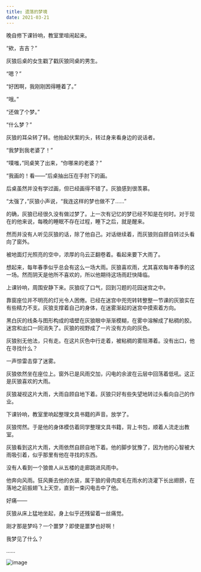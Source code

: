```yaml
---
title: 遗落的梦境
date: 2021-03-21
---
```


晚自修下课铃响，教室里喧闹起来。

“欸，吉吉？”

灰狼后桌的女生戳了戳灰狼同桌的男生。

<!-- more -->

“嗯？”

“好困啊，我刚刚困得睡着了。”

“哦。”

“还做了个梦。”

“什么梦？”

灰狼的耳朵转了转。他抬起伏案的头，转过身来看身边的说话者。

“我梦到我老婆了！”

“噗嗤，”同桌笑了出来，“你哪来的老婆？”

“我画的！看——”后桌抽出压在手肘下的画。

后桌虽然并没有学过画，但已经画得不错了。灰狼感到很羡慕。

“太强了，”灰狼小声说，“我连这样的梦也做不了……”

的确，灰狼已经很久没有做过梦了。上一次有记忆的梦已经不知是在何时。对于现在的他来说，每晚的睡眠不存在过程，睡下之后，就是醒来。

然而并没有人听见灰狼的话，除了他自己。对话继续着，而灰狼则自顾自转过头看向了窗外。

被地面灯光照亮的空中，浓厚的乌云正翻卷着。看起来要下大雨了。

想起来，每年春季似乎总会有这么一场大雨。灰狼喜欢雨，尤其喜欢每年春季的这一场。然而阴天是他所不喜欢的，所以他期待这场雨赶快降临。

上课铃响，周围安静下来。灰狼叹了口气，回到习题的花园迷宫之中。

靠窗座位并不明亮的灯光令人困倦。已经在迷宫中兜兜转转整整一节课的灰狼实在有些精力不支。灰狼支撑着自己的身体，在迷雾渐起的迷宫中摸索着方向。

黑白灰的线条与图形构成的墙壁在灰狼眼中渐渐模糊，在雾中溶解成了粘稠的胶。迷宫和出口一同消失了。灰狼的视野成了一片没有方向的灰色。

灰狼别无他法，只有走。在这片灰色中行走着，被粘稠的雾阻滞着。没有出口，他在寻找什么？

一声惊雷击穿了迷雾。

灰狼依然坐在座位上。窗外已是风雨交加，闪电的余波在云层中回荡着低吼。这正是灰狼喜欢的大雨。

灰狼凝视这片大雨，大雨自顾自地下着。灰狼只好有些失望地转过头看向自己的作业。

下课铃响，教室里响起整理文具书籍的声音。放学了。

灰狼愕然。于是他的身体模仿着同学整理文具书籍，背上书包，顺着人流走出教室。

灰狼看到这片大雨，大雨依然自顾自地下着。他的脚步犹豫了，因为他的心智被大雨吸引着，似乎那里有他在寻找的东西。

没有人看到一个狼兽人从五楼的走廊跳进风雨中。

他奔向风雨。狂风撕去他的衣装，属于狼的骨肉皮毛在雨水的浇灌下长出翅膀，在落地之前振翅飞上天空，直到一束闪电击中了他。

好痛——

灰狼从床上猛地坐起，身上似乎还残留着一丝痛觉。

刚才那是梦吗？一个噩梦？即使是噩梦也好啊！

我梦见了什么？

……

![image](/creation/eighteen/missing-dream.jpg)

